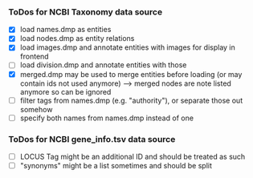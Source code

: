 ### ToDos for NCBI Taxonomy data source

- [x] load names.dmp as entities
- [x] load nodes.dmp as entity relations
- [x] load images.dmp and annotate entities with images for display in frontend
- [ ] load division.dmp and annotate entities with those
- [x] merged.dmp may be used to merge entities before loading (or may contain ids not used anymore)
      --> merged nodes are note listed anymore so can be ignored
- [ ] filter tags from names.dmp (e.g. "authority"), or separate those out somehow
- [ ] specify both names from names.dmp instead of one

### ToDos for NCBI gene_info.tsv data source

- [ ] LOCUS Tag might be an additional ID and should be treated as such
- [ ] "synonyms" might be a list sometimes and should be split 